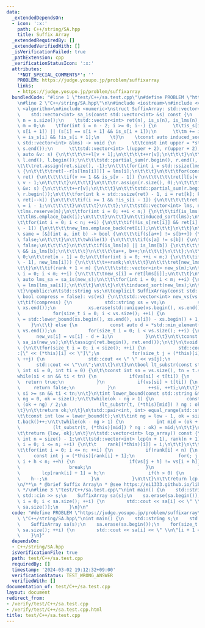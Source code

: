 ```yaml
---
data:
  _extendedDependsOn:
  - icon: ':x:'
    path: C++/string/SA.hpp
    title: Suffix Array
  _extendedRequiredBy: []
  _extendedVerifiedWith: []
  _isVerificationFailed: true
  _pathExtension: cpp
  _verificationStatusIcon: ':x:'
  attributes:
    '*NOT_SPECIAL_COMMENTS*': ''
    PROBLEM: https://judge.yosupo.jp/problem/suffixarray
    links:
    - https://judge.yosupo.jp/problem/suffixarray
  bundledCode: "#line 1 \"test/C++/sa.test.cpp\"\n#define PROBLEM \"https://judge.yosupo.jp/problem/suffixarray\"\
    \n#line 2 \"C++/string/SA.hpp\"\n\n#include <iostream>\n#include <vector>\n#include\
    \ <algorithm>\n#include <numeric>\nstruct SuffixArray: std::vector<int> {\nprivate:\n\
    \    std::vector<int> sa_is(const std::vector<int> &s) const {\n    \tconst int\
    \ n = s.size();\n    \tstd::vector<int> ret(n), is_s(n), is_lms(n);;\n    \tint\
    \ m = 0;\n    \tfor(int i = n - 2; i >= 0; i--) {\n      \t\tis_s[i] = (s[i] >\
    \ s[i + 1]) || (s[i] == s[i + 1] && is_s[i + 1]);\n      \t\tm += is_lms[i + 1]\
    \ = is_s[i] && !is_s[i + 1];\n    \t}\n    \tconst auto induced_sort = [&](const\
    \ std::vector<int> &lms) -> void {\n      \t\tconst int upper = *std::max_element(s.begin(),\
    \ s.end());\n      \t\tstd::vector<int> l(upper + 2), r(upper + 2);\n\t\t\tfor(const\
    \ auto &v: s) {\n\t\t\t\t++l[v + 1];\n\t\t\t\t++r[v];\n\t\t\t}\n\t\t\tstd::partial_sum(l.begin(),\
    \ l.end(), l.begin());\n\t\t\tstd::partial_sum(r.begin(), r.end(), r.begin());\n\
    \t\t\tret.assign(ret.size(), -1);\n\t\t\tfor(int i = std::ssize(lms); --i >= 0;)\
    \ {\n\t\t\t\tret[--r[s[lms[i]]]] = lms[i];\n\t\t\t}\n\t\t\tfor(const auto &v:\
    \ ret) {\n\t\t\t\tif(v >= 1 && is_s[v - 1]) {\n\t\t\t\t\tret[l[s[v - 1]]++] =\
    \ v - 1;\n\t\t\t\t}\n\t\t\t}\n\t\t\tr.assign(r.size(), 0);\n\t\t\tfor(const auto\
    \ &v: s) {\n\t\t\t\t++r[v];\n\t\t\t}\n\t\t\tstd::partial_sum(r.begin(), r.end(),\
    \ r.begin());\n\t\t\tfor(int k = std::ssize(ret) - 1, i = ret[k]; k >= 1; i =\
    \ ret[--k]) {\n\t\t\t\tif(i >= 1 && !is_s[i - 1]) {\n\t\t\t\t\tret[--r[s[i - 1]]]\
    \ = i - 1;\n\t\t\t\t}\n\t\t\t}\n\t\t};\n\t\tstd::vector<int> lms, new_lms;\n\t\
    \tlms.reserve(m);\n\t\tfor(int i = 0; ++i < n;) {\n\t\t\tif(is_lms[i]) {\n\t\t\
    \t\tlms.emplace_back(i);\n\t\t\t}\n\t\t}\n\t\tinduced_sort(lms);\n\t\tnew_lms.reserve(m);\n\
    \t\tfor(int i = 0; i < n; ++i) {\n\t\t\tif(!is_s[ret[i]] && ret[i] > 0 && is_s[ret[i]\
    \ - 1]) {\n\t\t\t\tnew_lms.emplace_back(ret[i]);\n\t\t\t}\n\t\t}\n\t\tconst auto\
    \ same = [&](int a, int b) -> bool {\n\t\t\tif(s[a++] != s[b++]) {\n\t\t\t\treturn\
    \ false;\n\t\t\t}\n\t\t\twhile(1) {\n\t\t\t\tif(s[a] != s[b]) {\n\t\t\t\t\treturn\
    \ false;\n\t\t\t\t}\n\t\t\t\tif(is_lms[a] || is_lms[b]) {\n\t\t\t\t\treturn is_lms[a]\
    \ && is_lms[b];\n\t\t\t\t}\n\t\t\t\ta++, b++;\n\t\t\t}\n\t\t};\n\t\tint rank =\
    \ 0;\n\t\tret[n - 1] = 0;\n\t\tfor(int i = 0; ++i < m;) {\n\t\t\tif(!same(new_lms[i\
    \ - 1], new_lms[i])) {\n\t\t\t\t++rank;\n\t\t\t}\n\t\t\tret[new_lms[i]] = rank;\n\
    \t\t}\n\t\tif(rank + 1 < m) {\n\t\t\tstd::vector<int> new_s(m);\n\t\t\tfor(int\
    \ i = 0; i < m; ++i) {\n\t\t\t\tnew_s[i] = ret[lms[i]];\n\t\t\t}\n\t\t\tconst\
    \ auto lms_sa = sa_is(new_s);\n\t\t\tfor(int i = 0; i < m; ++i) {\n\t\t\t\tnew_lms[i]\
    \ = lms[lms_sa[i]];\n\t\t\t}\n\t\t}\n\t\tinduced_sort(new_lms);\n\t\treturn ret;\n\
    \t}\npublic:\n\tstd::string vs;\n\texplicit SuffixArray(const std::string &vs,\
    \ bool compress = false): vs(vs) {\n\t\tstd::vector<int> new_vs(vs.size() + 1);\n\
    \t\tif(compress) {\n            std::string xs = vs;\n            std::sort(xs.begin(),\
    \ xs.end());\n            xs.erase(std::unique(xs.begin(), xs.end()), xs.end());\n\
    \            for(size_t i = 0; i < vs.size(); ++i) {\n                new_vs[i]\
    \ = std::lower_bound(xs.begin(), xs.end(), vs[i]) - xs.begin() + 1;\n        \
    \    }\n\t\t} else {\n            const auto d = *std::min_element(vs.begin(),\
    \ vs.end());\n            for(size_t i = 0; i < vs.size(); ++i) {\n          \
    \      new_vs[i] = vs[i] - d + 1;\n            }\n\t\t}\n\t\tconst auto ret =\
    \ sa_is(new_vs);\n\t\tassign(ret.begin(), ret.end());\n\t}\n\tvoid output() const\
    \ {\n\t\tfor(size_t i = 0; i < size(); ++i) {\n            std::cout << i << \"\
    :[\" << (*this)[i] << \"]\";\n            for(size_t j = (*this)[i]; j < vs.size();\
    \ ++j) {\n                std::cout << \" \" << vs[j];\n            }\n      \
    \      std::cout << \"\\n\";\n\t\t}\n\t}\n\tbool lt_substr(const std::string &t,\
    \ int si = 0, int ti = 0) {\n\t\tconst int sn = vs.size(), tn = t.size();\n\t\t\
    while(si < sn && ti < tn) {\n            if(vs[si] < t[ti]) {\n              \
    \  return true;\n            }\n            if(vs[si] > t[ti]) {\n           \
    \     return false;\n            }\n            ++si, ++ti;\n\t\t}\n\t\treturn\
    \ si >= sn && ti < tn;\n\t}\n\tint lower_bound(const std::string &t) {\n\t\tint\
    \ ng = 0, ok = size();\n\t\twhile(ok - ng > 1) {\n            const int mid =\
    \ (ok + ng) / 2;\n            (lt_substr(t, (*this)[mid]) ? ng : ok) = mid;\n\t\
    \t}\n\t\treturn ok;\n\t}\n\tstd::pair<int, int> equal_range(std::string t) {\n\
    \t\tconst int low = lower_bound(t);\n\t\tint ng = low - 1, ok = size();\n\t\t\
    t.back()++;\n\t\twhile(ok - ng > 1) {\n            int mid = (ok + ng) / 2;\n\
    \            (lt_substr(t, (*this)[mid]) ? ng : ok) = mid;\n\t\t}\n\t\tt.back()--;\n\
    \t\treturn {low, ok};\n\t}\n\tstd::vector<int> lcp_array() const {\n\t\tconst\
    \ int n = size() - 1;\n\t\tstd::vector<int> lcp(n + 1), rank(n + 1);\n\t\tfor(int\
    \ i = 0; i <= n; ++i) {\n\t\t    rank[(*this)[i]] = i;\n\t\t}\n\t\tint h = 0;\n\
    \t\tfor(int i = 0; i <= n; ++i) {\n            if(rank[i] < n) {\n           \
    \     const int j = (*this)[rank[i] + 1];\n                for(; j + h < n &&\
    \ i + h < n; ++h) {\n                    if(vs[j + h] != vs[i + h]) {\n      \
    \                  break;\n                    }\n                }\n        \
    \        lcp[rank[i] + 1] = h;\n                if(h > 0) {\n                \
    \    h--;\n                }\n            }\n\t\t}\n\t\treturn lcp;\n\t}\n};\n\
    \n/**\n * @brief Suffix Array\n * @see https://ei1333.github.io/library/string/suffix-array.hpp\n\
    \ */\n#line 3 \"test/C++/sa.test.cpp\"\nint main() {\n    std::string s;\n   \
    \ std::cin >> s;\n    SuffixArray sa(s);\n    sa.erase(sa.begin());\n    for(size_t\
    \ i = 0; i < sa.size(); ++i) {\n        std::cout << sa[i] << \" \\n\"[i + 1 ==\
    \ sa.size()];\n    }\n}\n"
  code: "#define PROBLEM \"https://judge.yosupo.jp/problem/suffixarray\"\n#include\
    \ \"C++/string/SA.hpp\"\nint main() {\n    std::string s;\n    std::cin >> s;\n\
    \    SuffixArray sa(s);\n    sa.erase(sa.begin());\n    for(size_t i = 0; i <\
    \ sa.size(); ++i) {\n        std::cout << sa[i] << \" \\n\"[i + 1 == sa.size()];\n\
    \    }\n}"
  dependsOn:
  - C++/string/SA.hpp
  isVerificationFile: true
  path: test/C++/sa.test.cpp
  requiredBy: []
  timestamp: '2024-03-02 19:12:32+09:00'
  verificationStatus: TEST_WRONG_ANSWER
  verifiedWith: []
documentation_of: test/C++/sa.test.cpp
layout: document
redirect_from:
- /verify/test/C++/sa.test.cpp
- /verify/test/C++/sa.test.cpp.html
title: test/C++/sa.test.cpp
---
```

